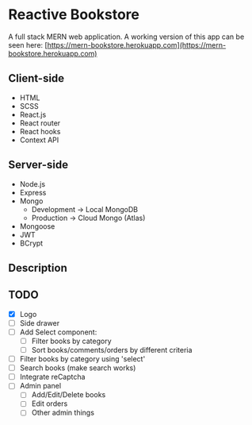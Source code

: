 # Reactive Bookstore

A full stack MERN web application. A working version of this app can be seen here: [https://mern-bookstore.herokuapp.com](https://mern-bookstore.herokuapp.com)

## Client-side
* HTML  
* SCSS  
* React.js  
* React router  
* React hooks  
* Context API  

## Server-side
* Node.js  
* Express  
* Mongo  
  * Development -> Local MongoDB  
  * Production -> Cloud Mongo (Atlas)  
* Mongoose  
* JWT  
* BCrypt  

## Description

## TODO
- [x] Logo
- [ ] Side drawer
- [ ] Add Select component:
  - [ ] Filter books by category
  - [ ] Sort books/comments/orders by different criteria
- [ ] Filter books by category using 'select'
- [ ] Search books (make search works)
- [ ] Integrate reCaptcha
- [ ] Admin panel
  - [ ] Add/Edit/Delete books
  - [ ] Edit orders
  - [ ] Other admin things